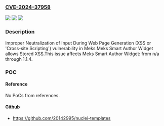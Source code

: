 ### [CVE-2024-37958](https://cve.mitre.org/cgi-bin/cvename.cgi?name=CVE-2024-37958)
![](https://img.shields.io/static/v1?label=Product&message=Meks%20Smart%20Author%20Widget&color=blue)
![](https://img.shields.io/static/v1?label=Version&message=n%2Fa%3C%3D%201.1.4%20&color=brighgreen)
![](https://img.shields.io/static/v1?label=Vulnerability&message=CWE-79%20Improper%20Neutralization%20of%20Input%20During%20Web%20Page%20Generation%20(XSS%20or%20'Cross-site%20Scripting')&color=brighgreen)

### Description

Improper Neutralization of Input During Web Page Generation (XSS or 'Cross-site Scripting') vulnerability in Meks Meks Smart Author Widget allows Stored XSS.This issue affects Meks Smart Author Widget: from n/a through 1.1.4.

### POC

#### Reference
No PoCs from references.

#### Github
- https://github.com/20142995/nuclei-templates

